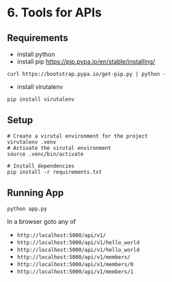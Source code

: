 # 6. Tools for APIs

## Requirements

- install python
- install pip https://pip.pypa.io/en/stable/installing/
```
curl https://bootstrap.pypa.io/get-pip.py | python -
```
- install virutalenv
```
pip install virutalenv
```

## Setup

```
# Create a virutal environment for the project
virutalenv .venv
# Activate the virutal environment
source .venc/bin/activate

# Install dependencies
pip install -r requirements.txt
```

## Running App

```
python app.py
```

In a browser goto any of
- `http://localhost:5000/api/v1/`
- `http://localhost:5000/api/v1/hello_world`
- `http://localhost:5000/api/v1/hello_world`
- `http://localhost:5000/api/v1/members/`
- `http://localhost:5000/api/v1/members/0`
- `http://localhost:5000/api/v1/members/1`
